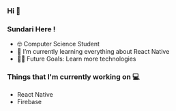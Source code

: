 ### Hi 👋

### Sundari Here !

- 🤓 Computer Science Student
- 🌱 I’m currently learning everything about React Native 
- 💪🏼 Future Goals: Learn more technologies 

### Things that I'm currently working on 💻
- React Native
- Firebase
